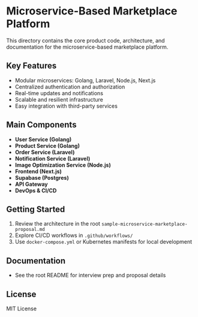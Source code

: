 # Microservice-Based Marketplace Platform

This directory contains the core product code, architecture, and documentation for the microservice-based marketplace platform.

## Key Features

- Modular microservices: Golang, Laravel, Node.js, Next.js
- Centralized authentication and authorization
- Real-time updates and notifications
- Scalable and resilient infrastructure
- Easy integration with third-party services

## Main Components

- **User Service (Golang)**
- **Product Service (Golang)**
- **Order Service (Laravel)**
- **Notification Service (Laravel)**
- **Image Optimization Service (Node.js)**
- **Frontend (Next.js)**
- **Supabase (Postgres)**
- **API Gateway**
- **DevOps & CI/CD**

## Getting Started

1. Review the architecture in the root `sample-microservice-marketplace-proposal.md`
2. Explore CI/CD workflows in `.github/workflows/`
3. Use `docker-compose.yml` or Kubernetes manifests for local development

## Documentation

- See the root README for interview prep and proposal details

## License

MIT License
